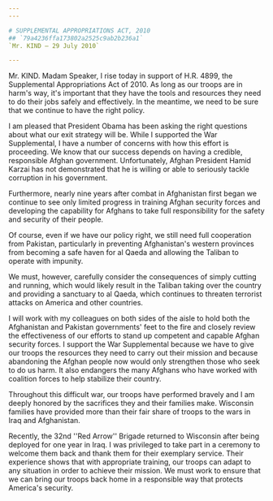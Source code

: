 ```yaml
---
---

# SUPPLEMENTAL APPROPRIATIONS ACT, 2010
## `79a4236ffa173802a2525c9ab2b236a1`
`Mr. KIND — 29 July 2010`

---
```



Mr. KIND. Madam Speaker, I rise today in support of H.R. 4899, the 
Supplemental Appropriations Act of 2010. As long as our troops are in 
harm's way, it's important that they have the tools and resources they 
need to do their jobs safely and effectively. In the meantime, we need 
to be sure that we continue to have the right policy.

I am pleased that President Obama has been asking the right questions 
about what our exit strategy will be. While I supported the War 
Supplemental, I have a number of concerns with how this effort is 
proceeding. We know that our success depends on having a credible, 
responsible Afghan government. Unfortunately, Afghan President Hamid 
Karzai has not demonstrated that he is willing or able to seriously 
tackle corruption in his government.

Furthermore, nearly nine years after combat in Afghanistan first 
began we continue to see only limited progress in training Afghan 
security forces and developing the capability for Afghans to take full 
responsibility for the safety and security of their people.

Of course, even if we have our policy right, we still need full 
cooperation from Pakistan, particularly in preventing Afghanistan's 
western provinces from becoming a safe haven for al Qaeda and allowing 
the Taliban to operate with impunity.

We must, however, carefully consider the consequences of simply 
cutting and running, which would likely result in the Taliban taking 
over the country and providing a sanctuary to al Qaeda, which continues 
to threaten terrorist attacks on America and other countries.

I will work with my colleagues on both sides of the aisle to hold 
both the Afghanistan and Pakistan governments' feet to the fire and 
closely review the effectiveness of our efforts to stand up competent 
and capable Afghan security forces. I support the War Supplemental 
because we have to give our troops the resources they need to carry out 
their mission and because abandoning the Afghan people now would only 
strengthen those who seek to do us harm. It also endangers the many 
Afghans who have worked with coalition forces to help stabilize their 
country.

Throughout this difficult war, our troops have performed bravely and 
I am deeply honored by the sacrifices they and their families make. 
Wisconsin families have provided more than their fair share of troops 
to the wars in Iraq and Afghanistan.

Recently, the 32nd ''Red Arrow'' Brigade returned to Wisconsin after 
being deployed for one year in Iraq. I was privileged to take part in a 
ceremony to welcome them back and thank them for their exemplary 
service. Their experience shows that with appropriate training, our 
troops can adapt to any situation in order to achieve their mission. We 
must work to ensure that we can bring our troops back home in a 
responsible way that protects America's security.
